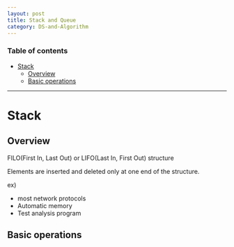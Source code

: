 ```yaml
---
layout: post
title: Stack and Queue
category: DS-and-Algorithm
---
```


### Table of contents
- [Stack](#Stack)
	- [Overview](#Overview)
	- [Basic operations](#Basic-operations)

---

# Stack

## Overview
FILO(First In, Last Out) or LIFO(Last In, First Out) structure

Elements are inserted and deleted only at one end of the structure.

ex)
- most network protocols
- Automatic memory
- Test analysis program

## Basic operations